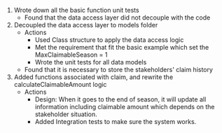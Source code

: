 1. Wrote down all the basic function unit tests
    - Found that the data access layer did not decouple with the code
2. Decoupled the data access layer to models folder
    - Actions
        - Used Class structure to apply the data access logic
        - Met the requirement that fit the basic example which set the MaxClaimableSeason = 1
        - Wrote the unit tests for all data models
    - Found that it is necessary to store the stakeholders' claim history 
3. Added functions associated with claim, and rewrite the calculateClaimableAmount logic
    - Actions
        - Design: When it goes to the end of season, it will update all information including claimable amount which depends on the stakeholder situation.
        - Added Integration tests to make sure the system works.